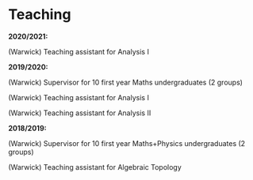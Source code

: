 # Teaching

__2020/2021:__

(Warwick) Teaching assistant for Analysis I 

__2019/2020:__ 

(Warwick) Supervisor for 10 first year Maths undergraduates (2 groups)

(Warwick) Teaching assistant for Analysis I 

(Warwick) Teaching assistant for Analysis II 

__2018/2019:__

(Warwick) Supervisor for 10 first year Maths+Physics undergraduates (2 groups)

(Warwick) Teaching assistant for Algebraic Topology 

